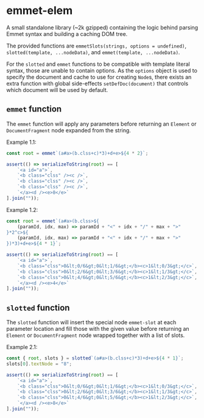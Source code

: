 # emmet-elem

A small standalone library (~2k gzipped) containing the logic behind parsing Emmet syntax and building a caching DOM tree.

The provided functions are `emmetSlots(strings, options = undefined)`, `slotted(template, ...nodeData)`, and `emmet(template, ...nodeData)`.

For the `slotted` and `emmet` functions to be compatible with template literal syntax, those are unable to contain options.
As the `options` object is used to specify the document and cache to use for creating `Node`s, there exists an extra function with global side-effects `setDefDoc(document)` that controls which document will be used by default.

## `emmet` function

The `emmet` function will apply any parameters before returning an `Element` or `DocumentFragment` node expanded from the string.

Example 1.1:
```js
const root = emmet`(a#a>(b.clss+c)*3)+d+e>${4 * 2}`;

assert(() => serializeToString(root) == [
    `<a id="a">`,
    `<b class="clss" /><c />`,
    `<b class="clss" /><c />`,
    `<b class="clss" /><c />`,
    `</a><d /><e>8</e>`
].join(""));
```

Example 1.2:
```js
const root = emmet`(a#a>(b.clss>${
    (paramId, idx, max) => paramId + "<" + idx + "/" + max + ">"
}*2^c>${
    (paramId, idx, max) => paramId + "<" + idx + "/" + max + ">"
})*3)+d+e>${4 * 1}`;

assert(() => serializeToString(root) == [
    `<a id="a">`,
    `<b class="clss">0&lt;0/6&gt;0&lt;1/6&gt;</b><c>1&lt;0/3&gt;</c>`,
    `<b class="clss">0&lt;2/6&gt;0&lt;3/6&gt;</b><c>1&lt;1/3&gt;</c>`,
    `<b class="clss">0&lt;4/6&gt;0&lt;5/6&gt;</b><c>1&lt;2/3&gt;</c>`,
    `</a><d /><e>4</e>`
].join(""));
```


## `slotted` function

The `slotted` function will insert the special node `emmet-slot` at each parameter location and fill those with the given value before returning an `Element` or `DocumentFragment` node wrapped together with a list of slots.

Example 2.1:
```js
const { root, slots } = slotted`(a#a>(b.clss+c)*3)+d+e>${4 * 1}`;
slots[0].textNode = "8";

assert(() => serializeToString(root) == [
    `<a id="a">`,
    `<b class="clss">0&lt;0/6&gt;0&lt;1/6&gt;</b><c>1&lt;0/3&gt;</c>`,
    `<b class="clss">0&lt;2/6&gt;0&lt;3/6&gt;</b><c>1&lt;1/3&gt;</c>`,
    `<b class="clss">0&lt;4/6&gt;0&lt;5/6&gt;</b><c>1&lt;2/3&gt;</c>`,
    `</a><d /><e>8</e>`
].join(""));
```

